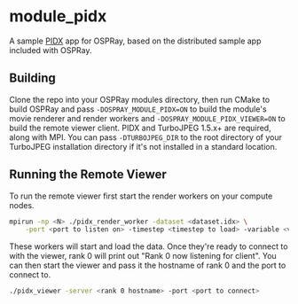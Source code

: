 # module\_pidx

A sample [PIDX](https://github.com/sci-visus/PIDX) app for OSPRay, based
on the distributed sample app included with OSPRay.

## Building

Clone the repo into your OSPRay modules directory, then run CMake to build
OSPRay and pass `-DOSPRAY_MODULE_PIDX=ON` to build the module's movie
renderer and render workers and `-DOSPRAY_MODULE_PIDX_VIEWER=ON` to build
the remote viewer client. PIDX and TurboJPEG 1.5.x+ are required, along
with MPI. You can pass `-DTURBOJPEG_DIR` to the root directory of your
TurboJPEG installation directory if it's not installed in a standard location.

## Running the Remote Viewer

To run the remote viewer first start the render workers on your compute nodes.

```bash
mpirun -np <N> ./pidx_render_worker -dataset <dataset.idx> \
    -port <port to listen on> -timestep <timestep to load> -variable <variable-name>
```

These workers will start and load the data. Once they're ready to connect to
with the viewer, rank 0 will print out "Rank 0 now listening for client". You
can then start the viewer and pass it the hostname of rank 0 and the port
to connect to.

```bash
./pidx_viewer -server <rank 0 hostname> -port <port to connect>
```


